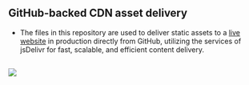 ## GitHub-backed CDN asset delivery
- The files in this repository are used to deliver static assets to a [live website](https://www.powergamesenlinea.com/) in production directly from GitHub, utilizing the services of jsDelivr for fast, scalable, and efficient content delivery. 
## [![](https://data.jsdelivr.com/v1/package/gh/sircam-html/ipfs.pg/badge)](https://www.jsdelivr.com/package/gh/sircam-html/ipfs.pg)
